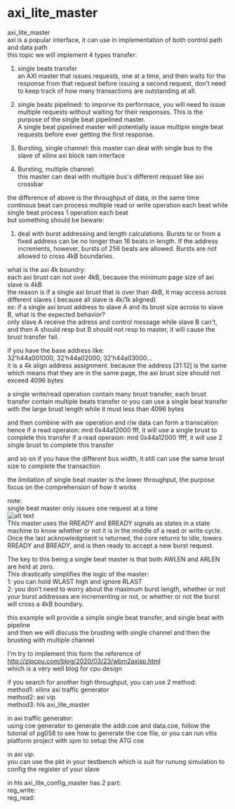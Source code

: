 # axi_lite_master
axi_lite_master  
axi is a popular interface, it can use in implementation of both control path and data path   
this topic we will implement 4 types transfer:  
1. single beats transfer  
an AXI master that issues requests, one at a time, and then waits for the response from that request before issuing a second request, don’t need to keep track of how many transactions are outstanding at all.

2. single beats pipelined:
to imporve its performace, you will need to issue multiple requests without waiting for their responses. This is the purpose of the single beat pipelined master.  
A single beat pipelined master will potentially issue multiple single beat requests before ever getting the first response.

3. Bursting, single channel:
   this master can deal with single bus to the slave of xilinx axi block ram interface
   
4. Bursting, multiple channel:    
   this master can deal with multiple bus's different requset like axi crossbar  
   

the difference of above is the throughput of data, in the same time continous beat can process multiple read or write operation each beat while single beat process 1 operation each beat  
but something should be beware: 
1.  deal with burst addressing and length calculations.
Bursts to or from a fixed address can be no longer than 16 beats in length. If the address increments, however, bursts of 256 beats are allowed.
Bursts are not allowed to cross 4kB boundaries.  


what is the axi 4k boundry:  
each axi brust can not over 4kB, because the minimum page size of axi slave is 4kB  
the reason is if a single axi brust that is over than 4kB, it may access across different slaves ( because all slave is 4k/1k aligned)  
ex: if a single axi brust address to slave A and its brust size across to slave B, what is the expected behavior?  
only slave A receive the adress and control message while slave B can't, and then A should resp but B should not resp to master, it will cause the brust transfer fail.  

if you have the base address like:  
32’h44a001000, 32’h44a02000, 32’h44a03000…  
it is a 4k align address assignment.
because the address [31:12] is the same which means that they are in the same page, the axi brust size should not exceed 4096 bytes  

a single write/read operation contain many brust transfer, each brust transfer contain multiple beats transfer or you can use a single beat transfer with the large brust length while it must less than 4096 bytes  

and then combine with aw operation and r/w data can form a transcation  
hence if a read operaion: mrd 0x44a12000 fff,  it will use a single brust to complete this transfer
if a read operaion: mrd 0x44a12000 1fff,  it will use 2 single brust to complete this transfer  

and so on if you have the different bus width, it still can use the same brust size to complete the transaction  

the limitation of single beat master is the lower throughput, the purpose focus on the comprehension of how it works  


note:  
single beat master only issues one request at a time  
![alt text](https://zipcpu.com/img/wbm2axisp/single-master-reads.svg)  
This master uses the RREADY and BREADY signals as states in a state machine to know whether or not it is in the middle of a read or write cycle.   
Once the last acknowledgment is returned, the core returns to idle, lowers RREADY and BREADY, and is then ready to accept a new burst request.  

The key to this being a single beat master is that both AWLEN and ARLEN are held at zero.   
This drastically simplifies the logic of the master:  
1: you can hold WLAST high and ignore RLAST  
2: you don’t need to worry about the maximum burst length, whether or not your burst addresses are incrementing or not, or whether or not the burst will cross a 4kB boundary.  

this example will provide a simple single beat transfer, and single beat with pipeline  
and then we will discuss the brusting with single channel and then the brusting with multiple channel

I'm try to implement this form the reference of  http://zipcpu.com/blog/2020/03/23/wbm2axisp.html  
which is a very well blog for cpu design  





if you search for another high throughput, you can use 2 method:  
method1: xilinx axi traffic generator  
method2: axi vip  
method3: hls axi_lite_master

in axi traffic generator:  
using coe generator to generate the addr.coe and data.coe, follow the tutorial of pg058 to see how to generate the coe file, or you can run vitis platform project with spm to setup the ATG coe   

in axi vip:  
you can use the pkt in your testbench which is suit for runung simulation to config the register of your slave  

in hls axi_lite_config_master has 2 part:  
reg_write:  
reg_read:  
